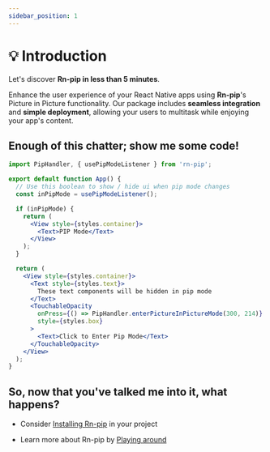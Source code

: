 ```yaml
---
sidebar_position: 1
---
```


# 💡 Introduction

Let's discover **Rn-pip in less than 5 minutes**.

Enhance the user experience of your React Native apps using **Rn-pip**'s Picture in Picture functionality.
Our package includes **seamless integration** and **simple deployment**, allowing your users to multitask while enjoying your app's content.

<!-- ## Motivation -->

## Enough of this chatter; show me some code!

```jsx title="/src/components/PipCode.jsx"
import PipHandler, { usePipModeListener } from 'rn-pip';

export default function App() {
  // Use this boolean to show / hide ui when pip mode changes
  const inPipMode = usePipModeListener();

  if (inPipMode) {
    return (
      <View style={styles.container}>
        <Text>PIP Mode</Text>
      </View>
    );
  }

  return (
    <View style={styles.container}>
      <Text style={styles.text}>
        These text components will be hidden in pip mode
      </Text>
      <TouchableOpacity
        onPress={() => PipHandler.enterPictureInPictureMode(300, 214)}
        style={styles.box}
      >
        <Text>Click to Enter Pip Mode</Text>
      </TouchableOpacity>
    </View>
  );
}
```

## So, now that you've talked me into it, what happens?

- Consider [Installing Rn-pip](/docs/getting-started/installation) in your project

- Learn more about Rn-pip by [Playing around](/docs/getting-started/playground)
